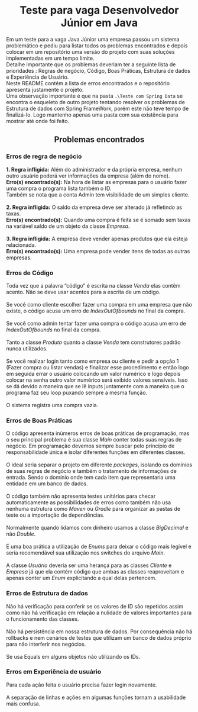 <h1 align="center"> Teste para vaga Desenvolvedor Júnior em Java</h1>


Em um teste para a vaga Java Júnior uma empresa passou um sistema problemático e pediu para listar todos os problemas encontrados e depois colocar em um repositório uma versão do projeto com suas soluções implementadas em um tempo limite. </br>
Detalhe importante que os problemas deveriam ter a seguinte lista de prioridades : Regras de negócio, Código, Boas Práticas, Estrutura de dados e Experiência de Usuário. </br>
Neste README contém a lista de erros encontrados e o repositório apresenta justamente o projeto. </br>
Uma observação importante é que na pasta <code>.\Teste com Spring Data</code> se encontra o esqueleto de outro projeto tentando resolver os problemas de Estrutura de dados com Spring FrameWork, porém este não teve tempo de finalizá-lo. Logo mantenho apenas uma pasta com sua existência para mostrar até onde foi feito. </br>

<h2 align="center"> Problemas encontrados</h2>

<h3> Erros de regra de negócio</h3>
<strong>1. Regra infligida:</strong> Além do administrador e da própria empresa, nenhum outro usuário poderá ver informações da empresa (além do nome).</br>
<strong>Erro(s) encontrado(s):</strong> Na hora de listar as empresas para o usuário fazer uma compra o programa lista também o ID.</br>
Também se nota que a conta Admin tem visibilidade de um simples cliente.</br>
</br>
<strong>2. Regra infligida:</strong> O saldo da empresa deve ser alterado já refletindo as taxas.</br>
<strong>Erro(s) encontrado(s):</strong> Quando uma compra é feita se é somado sem taxas na variável saldo de um objeto da classe <em>Empresa</em>.</br>
</br>
<strong>3. Regra infligida:</strong> A empresa deve vender apenas produtos que ela esteja relacionada.</br>
<strong>Erro(s) encontrado(s):</strong> Uma empresa pode vender itens de todas as outras empresas.</br>

<h3> Erros de Código</h3>
Toda vez que a palavra “código” é escrita na classe <em>Venda</em> elas contêm acento. Não se deve usar acentos para a escrita de um código.</br>
</br>
Se você como cliente escolher fazer uma compra em uma empresa que não existe, o código acusa um erro de <em>IndexOutOfbounds</em> no final da compra.</br>
</br>
Se você como admin tentar fazer uma compra o código acusa um erro de <em>IndexOutOfbounds</em> no final da compra.</br>
</br>
Tanto a classe <em>Produto</em> quanto a classe <em>Venda</em> tem construtores padrão nunca utilizados.</br>
</br>
Se você realizar login tanto como empresa ou cliente e pedir a opção 1 (Fazer compra ou listar vendas) e finalizar esse procedimento e então logo em seguida errar o usuário colocando um valor numérico e logo depois colocar na senha outro valor numérico será exibido valores sensíveis. Isso se dá devido a maneira que se lê inputs juntamente com a maneira que o programa faz seu loop puxando sempre a mesma função.</br>
</br>
O sistema registra uma compra vazia.</br>

<h3> Erros de Boas Práticas</h3>
O código apresenta inúmeros erros de boas práticas de programação, mas o seu principal problema é sua classe <em>Main</em> conter todas suas regras de negócio. Em programação devemos sempre buscar pelo princípio de responsabilidade única e isolar diferentes funções em diferentes classes.</br>
</br>
O ideal seria separar o projeto em diferente <em>packages</em>, isolando os domínios de suas regras de negócio e também o tratamento de informações de entrada. Sendo o domínio onde tem cada item que representaria uma entidade em um banco de dados.</br>
</br>
O código também não apresenta testes unitários para checar automaticamente as possibilidades de erros como também não usa nenhuma estrutura como <em>Maven</em> ou <em>Gradle</em> para organizar as pastas de teste ou a importação de dependências.</br>
</br>
Normalmente quando lidamos com dinheiro usamos a classe <em>BigDecimal</em> e não <em>Double</em>.</br>
</br>
É uma boa prática a utilização de <em>Enums</em> para deixar o código mais legível e seria recomendável sua utilização nos switches do arquivo <em>Main</em>.</br>
</br>
A classe <em>Usuário</em> deveria ser uma herança para as classes <em>Cliente</em> e <em>Empresa</em> já que ela contém código que ambas as classes reaproveitam e apenas conter um <em>Enum</em> explicitando a qual delas pertencem.</br>

<h3> Erros de Estrutura de dados</h3>
Não há verificação para conferir se os valores de ID são repetidos assim como não há verificação em relação a nulidade de valores importantes para o funcionamento das classes.</br>
</br>
Não há persistência em nossa estrutura de dados. Por consequência não há rollbacks e nem cenários de testes que utilizam um banco de dados próprio para não interferir nos negócios.</br>
</br>
Se usa Equals em alguns objetos não utilizando os IDs.</br>

<h3> Erros em Experiência de usuário </h3>
Para cada ação feita o usuário precisa fazer login novamente.</br>
</br>
A separação de linhas e ações em algumas funções tornam a usabilidade mais confusa.



